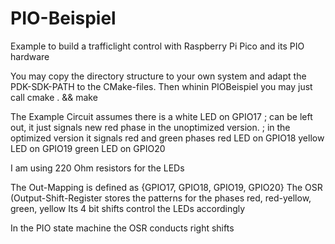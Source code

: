 # PIO-Beispiel

Example to build a trafficlight control with Raspberry Pi Pico and its PIO hardware

You may copy the directory structure to your own system and adapt the PDK-SDK-PATH to the CMake-files.
Then whinin PIOBeispiel you may just call cmake . && make

The Example Circuit assumes there is a
white  LED on GPIO17   ; can be left out, it just signals new red phase in the unoptimized version. 
                       ; in the optimized version it signals red and green phases
red    LED on GPIO18
yellow LED on GPIO19
green  LED on GPIO20

I am using 220 Ohm resistors for the LEDs

The Out-Mapping is defined as {GPIO17, GPIO18, GPIO19, GPIO20}
The OSR (Output-Shift-Register stores the patterns for the phases red, red-yellow, green, yellow 
Its 4 bit shifts control the LEDs accordingly

In the PIO state machine the OSR conducts right shifts 
